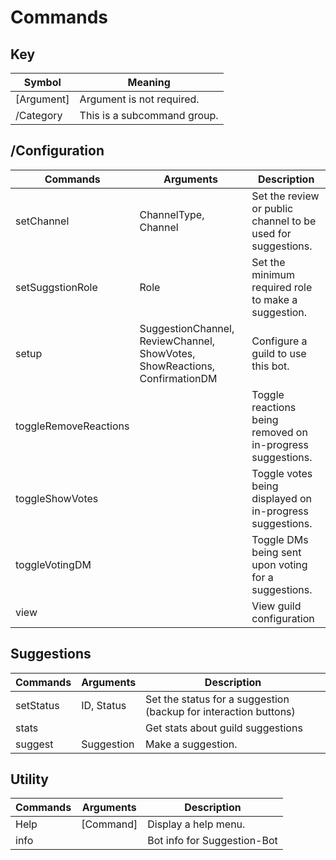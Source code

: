 # Commands

## Key 
| Symbol      | Meaning                        |
|-------------|--------------------------------|
| [Argument]  | Argument is not required.      |
| /Category   | This is a subcommand group.    |

## /Configuration
| Commands              | Arguments                                                                  | Description                                                  |
|-----------------------|----------------------------------------------------------------------------|--------------------------------------------------------------|
| setChannel            | ChannelType, Channel                                                       | Set the review or public channel to be used for suggestions. |
| setSuggstionRole      | Role                                                                       | Set the minimum required role to make a suggestion.          |
| setup                 | SuggestionChannel, ReviewChannel, ShowVotes, ShowReactions, ConfirmationDM | Configure a guild to use this bot.                           |
| toggleRemoveReactions |                                                                            | Toggle reactions being removed on in-progress suggestions.   |
| toggleShowVotes       |                                                                            | Toggle votes being displayed on in-progress suggestions.     |
| toggleVotingDM        |                                                                            | Toggle DMs being sent upon voting for a suggestions.         |
| view                  |                                                                            | View guild configuration                                     |

## Suggestions
| Commands  | Arguments  | Description                                                      |
|-----------|------------|------------------------------------------------------------------|
| setStatus | ID, Status | Set the status for a suggestion (backup for interaction buttons) |
| stats     |            | Get stats about guild suggestions                                |
| suggest   | Suggestion | Make a suggestion.                                               |

## Utility
| Commands | Arguments | Description                 |
|----------|-----------|-----------------------------|
| Help     | [Command] | Display a help menu.        |
| info     |           | Bot info for Suggestion-Bot |

